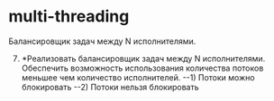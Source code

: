 # multi-threading
Балансировщик задач между N исполнителями.


7. *Реализовать балансировщик задач между N исполнителями. 
Обеспечить возможность использования количества потоков меньшее чем количество исполнителей.
--1) Потоки можно блокировать
--2) Потоки нельзя блокировать

